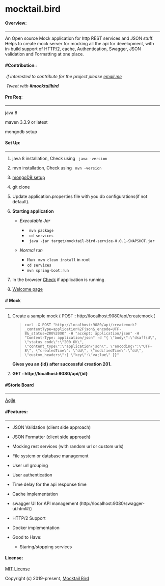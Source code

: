 # mocktail.bird

#### Overview:
____

An Open source Mock application for http REST services and JSON stuff. Helps to create mock server for mocking all the api for development, with in-build support of HTTP/2, cache, Authentication, Swagger, JSON validation and Formatting at one place. 



#### #Contribution :

​	<i>If interested to contribute for the project please [ email me ]( mailto:mocktailbird@gmail.com ) </i>

​	<i>Tweet with <b>\#mocktailbird </b></i>



#### Pre Req:

--------------

java 8

maven 3.3.9 or latest

mongodb setup

#### Set Up:

------

1. java 8 installation, Check using ``` java -version```

2. mvn installation, Check using ``` mvn -version```

3. [mongoDB setup]( https://github.com/mocktaillbird/docs.mocktail.bird )

4. git clone 

5. Update application.properties file with you db configurations(if not default).

6. **Starting application**

   * <i>Executable Jar</i>
     * ``` mvn package```
     * ``` cd services```
     * ``` java -jar target/mocktail-bird-service-0.0.1-SNAPSHOT.jar```

   * <i>Normal run</i>
     * Run ``` mvn clean install``` in root
     * ```cd services```
     * ```mvn spring-boot:run```

7. In the browser [Check](http://localhost:9080/swagger-ui.html) if application is running.

8. [Welcome page](http://localhost:9080/)

   

    

####  #  Mock

------

1. Create a sample mock ( POST : http://localhost:9080/api/createmock )

   > ``` curl -X POST "http://localhost:9080/api/createmock?_contentType=application%2Fjson&_encode=UTF-8&_status=200%20OK" -H "accept: application/json" -H "Content-Type: application/json" -d "{ \"body\":\"dsaffsd\", \"status_code\":\"200 OK\", \"content_type\":\"application/json\", \"encoding\":\"UTF-8\", \"createdTime\": \"dd\", \"modifiedTime\":\"dd\", \"custom_headers\":{ \"key\":\"va;lue\" }}" ```

   <b>Gives you an {id} after successful creation 201.</b>

2. <b> GET :  http://localhost:9080/api/{id} </b>

#### #Storie Board

___

[Agile](https://trello.com/b/SYCJdKCZ/mocktailbird)

####  #Features:

-----------------

* JSON Validation (client side approach)

* JSON Formatter (client side approach)

* Mocking rest services (with random url or custom urls)

* File system or database management

* User url grouping

* User authentication

* Time delay for the api response time

* Cache implementation 

* swagger UI for API management (http://localhost:9080/swagger-ui.html#/)

* HTTP/2 Support

* Docker implementation

* Good to Have:

  * Staring/stopping services

    

####  License:

[MIT License](https://github.com/mocktaillbird/mocktail.bird/blob/master/LICENSE.md)

Copyright (c) 2019-present, [ Mocktail Bird ]( mailto:mocktailbird@gmail.com )






